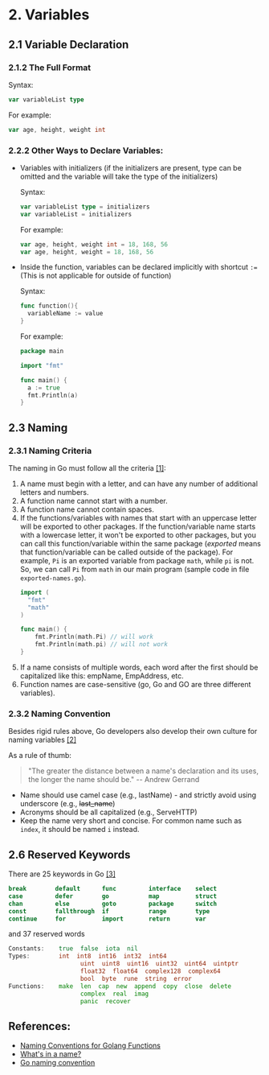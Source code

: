 # 2. Variables

## 2.1 Variable Declaration 

### 2.1.2 The Full Format
Syntax: 
``` go
var variableList type 
```

For example:
``` go
var age, height, weight int
```
### 2.2.2 Other Ways to Declare Variables:
- Variables with initializers (if the initializers are present, type can be omitted and the variable will take the type of the initializers)
  
  Syntax: 
  ``` go
  var variableList type = initializers
  var variableList = initializers
  ```

  For example:
  ``` go
  var age, height, weight int = 18, 168, 56
  var age, height, weight = 18, 168, 56
  ```
- Inside the function, variables can be declared implicitly with shortcut ```:=``` (This is not applicable for outside of function)

  Syntax:
  ``` go
  func function(){
    variableName := value
  }
  ```
  For example:
  ``` go
  package main

  import "fmt"

  func main() {
    a := true
    fmt.Println(a)
  }
  ```

## 2.3 Naming
### 2.3.1 Naming Criteria
The naming in Go must follow all the criteria [\[1\]][1]:
  1. A name must begin with a letter, and can have any number of additional letters and numbers.
  2. A function name cannot start with a number.
  3. A function name cannot contain spaces.
  4. If the functions/variables with names that start with an uppercase letter will be exported to other packages. If the function/variable name starts with a lowercase letter, it won't be exported to other packages, but you can call this function/variable within the same package (*exported* means that function/variable can be called outside of the package). For example, ```Pi``` is an exported variable from package ```math```, while ```pi``` is not. So, we can call ```Pi``` from ```math``` in our main program (sample code in file ```exported-names.go```).
      ```go
      import (
        "fmt"
        "math"
      )

      func main() {
          fmt.Println(math.Pi) // will work
          fmt.Println(math.pi) // will not work
      }
      ```
  5. If a name consists of multiple words, each word after the first should be capitalized like this: empName, EmpAddress, etc.
  6. Function names are case-sensitive (go, Go and GO are three different variables).

### 2.3.2 Naming Convention
Besides rigid rules above, Go developers also develop their own culture for naming variables [\[2\]][2]

As a rule of thumb:
  > "The greater the distance between a name's declaration and its uses, the longer the name should be." -- Andrew Gerrand

- Name should use camel case (e.g., lastName) - and strictly avoid using underscore (e.g., ~~last_name~~)
- Acronyms should be all capitalized (e.g., ServeHTTP)
- Keep the name very short and concise. For common name such as ```index```, it should be named ```i``` instead.


## 2.6 Reserved Keywords

There are 25 keywords in Go [\[3\]][3]
```go
break        default      func         interface    select
case         defer        go           map          struct
chan         else         goto         package      switch
const        fallthrough  if           range        type
continue     for          import       return       var
```

and 37 reserved words
```go
Constants:    true  false  iota  nil
Types:        int  int8  int16  int32  int64
			        uint  uint8  uint16  uint32  uint64  uintptr
			        float32  float64  complex128  complex64
			        bool  byte  rune  string  error
Functions:    make  len  cap  new  append  copy  close  delete
			        complex  real  imag
			        panic  recover
```

## References:
- [Naming Conventions for Golang Functions][1]
- [What's in a name?][2]
- [Go naming convention][3]

[1]: https://www.golangprograms.com/naming-conventions-for-golang-functions.html
[2]: https://talks.golang.org/2014/names.slide#3
[3]: https://developpaper.com/golang-naming-convention/

